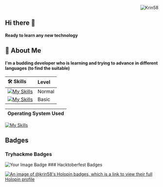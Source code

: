 <div  align="right">
<img  src="https://komarev.com/ghpvc/?username=Krin58&label=Profile%20views&color=0e75b6&style=flat" alt="Krin58" />
</div>

## Hi there 👋
#### Ready to learn any new technology


## 🚀 About Me
#### I'm a budding developer who is learning and trying to advance in different languages (to find the suitable)

<div  align="left">
  
| 🛠 Skills| Level | 
| :-------- | :------- |
| [![My Skills](https://skillicons.dev/icons?i=py)](https://skillicons.dev)|Normal|
| [![My Skills](https://skillicons.dev/icons?i=c,arduino,mysql,figma)](https://skillicons.dev) |Basic|

| Operating System Used | 
| :-------- |  
[![My Skills](https://skillicons.dev/icons?i=ubuntu,windows,arch)](https://skillicons.dev)

</div>

## Badges

### Tryhackme Badges
<img src="https://tryhackme-badges.s3.amazonaws.com/Krin58.png" alt="Your Image Badge" />
### Hacktoberfest Badges

[![An image of @krin58's Holopin badges, which is a link to view their full Holopin profile](https://holopin.me/krin58)](https://holopin.io/@krin58)
